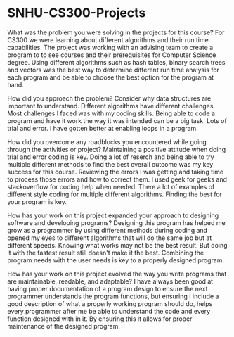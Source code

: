 # SNHU-CS300-Projects

What was the problem you were solving in the projects for this course?
  For CS300 we were learning about different algorithms and their run time capabilities. The project was working with an advising team to create a program to to see courses and their prerequisites for Computer Science degree.
  Using different algorithms such as hash tables, binary search trees and vectors was the best way to determine different run time analysis for each program and be able to choose the best option for the program at hand.

How did you approach the problem? Consider why data structures are important to understand.
  Different algorithms have different challenges. Most challenges I faced was with my coding skills. Being able to code a program and have it work the way it was intended can be a big task. Lots of trial and error. I have gotten better at enabling loops in a program.
  

How did you overcome any roadblocks you encountered while going through the activities or project?
  Maintaining a positive attitude when doing trial and error coding is key. Doing a lot of reserch and being able to try multiple different methods to find the best overall outcome was my key success for this course. 
  Reviewing the errors I was getting and taking time to process those errors and how to correct them. I used geek for geeks and stackoverflow for coding help when needed. There a lot of examples of different style coding for multiple different algorithms. Finding the       best for your program is key. 

How has your work on this project expanded your approach to designing software and developing programs?
  Designing this program has helped me grow as a programmer by using different methods during coding and opened my eyes to different algorithms that will do the same job but at different speeds. Knowing what works may not be the best result. But doing it with the fastest result still doesn't make it the best. Combining the program needs with the user needs is key to a properly designed program.

How has your work on this project evolved the way you write programs that are maintainable, readable, and adaptable?
  I have always been good at having proper documentation of a program design to ensure the next programmer understands the program functions, but ensuring I include a good description of  what a properly working program should do, helps every programmer after me be able to understand the code and every function designed with in it. By ensuring this it allows for proper maintenance of the designed program.
